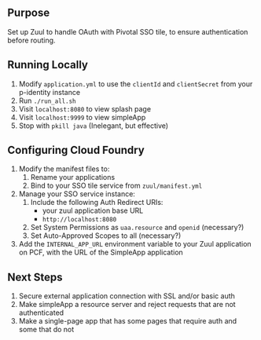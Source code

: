 ## Purpose

Set up Zuul to handle OAuth with Pivotal SSO tile, to ensure authentication before routing.

## Running Locally

1. Modify `application.yml` to use the `clientId` and `clientSecret` from your p-identity instance
1. Run `./run_all.sh`
1. Visit `localhost:8080` to view splash page
1. Visit `localhost:9999` to view simpleApp
1. Stop with `pkill java`  (Inelegant, but effective)

## Configuring Cloud Foundry

1. Modify the manifest files to:
    1. Rename your applications
    1. Bind to your SSO tile service from `zuul/manifest.yml`
1. Manage your SSO service instance:
    1. Include the following Auth Redirect URIs:
        * your zuul application base URL
        * `http://localhost:8080`
    1. Set System Permissions as `uaa.resource` and `openid` (necessary?)
    1. Set Auto-Approved Scopes to all (necessary?)
1. Add the `INTERNAL_APP_URL` environment variable to your Zuul application on PCF, with the URL of the SimpleApp application 

## Next Steps

1. Secure external application connection with SSL and/or basic auth
1. Make simpleApp a resource server and reject requests that are not authenticated
1. Make a single-page app that has some pages that require auth and some that do not